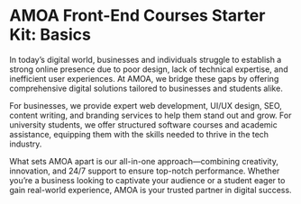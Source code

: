 # AMOA Front-End Courses Starter Kit: Basics

In today’s digital world, businesses and individuals struggle to establish a strong online presence due to poor design, lack of technical expertise, and inefficient user experiences. At AMOA, we bridge these gaps by offering comprehensive digital solutions tailored to businesses and students alike.

For businesses, we provide expert web development, UI/UX design, SEO, content writing, and branding services to help them stand out and grow. For university students, we offer structured software courses and academic assistance, equipping them with the skills needed to thrive in the tech industry.

What sets AMOA apart is our all-in-one approach—combining creativity, innovation, and 24/7 support to ensure top-notch performance. Whether you’re a business looking to captivate your audience or a student eager to gain real-world experience, AMOA is your trusted partner in digital success.
